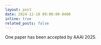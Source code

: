 ```yaml
---
layout: post
date: 2024-12-10 09:00:00-0400
inline: true
related_posts: false
---
```


One paper has been accepted by AAAI 2025.